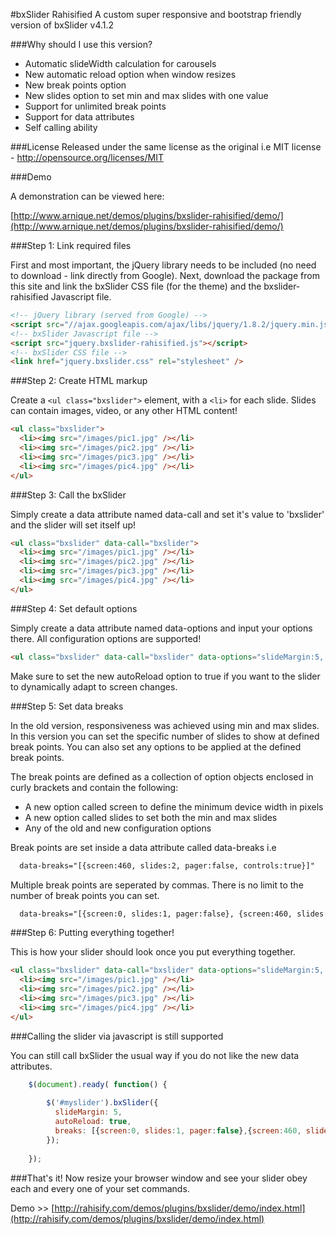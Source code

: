 #bxSlider Rahisified
A custom super responsive and bootstrap friendly version of bxSlider v4.1.2

###Why should I use this version?

* Automatic slideWidth calculation for carousels
* New automatic reload option when window resizes
* New break points option
* New slides option to set min and max slides with one value
* Support for unlimited break points
* Support for data attributes
* Self calling ability

###License
Released under the same license as the original i.e MIT license - http://opensource.org/licenses/MIT

###Demo

A demonstration can be viewed here:

[http://www.arnique.net/demos/plugins/bxslider-rahisified/demo/](http://www.arnique.net/demos/plugins/bxslider-rahisified/demo/)

###Step 1: Link required files

First and most important, the jQuery library needs to be included (no need to download - link directly from Google). Next, download the package from this site and link the bxSlider CSS file (for the theme) and the bxslider-rahisified Javascript file.

```html
<!-- jQuery library (served from Google) -->
<script src="//ajax.googleapis.com/ajax/libs/jquery/1.8.2/jquery.min.js"></script>
<!-- bxSlider Javascript file -->
<script src="jquery.bxslider-rahisified.js"></script>
<!-- bxSlider CSS file -->
<link href="jquery.bxslider.css" rel="stylesheet" />
```

###Step 2: Create HTML markup

Create a `<ul class="bxslider">` element, with a `<li>` for each slide. Slides can contain images, video, or any other HTML content!

```html
<ul class="bxslider">
  <li><img src="/images/pic1.jpg" /></li>
  <li><img src="/images/pic2.jpg" /></li>
  <li><img src="/images/pic3.jpg" /></li>
  <li><img src="/images/pic4.jpg" /></li>
</ul>
```

###Step 3: Call the bxSlider

Simply create a data attribute named data-call and set it's value to 'bxslider' and the slider will set itself up!

```html
<ul class="bxslider" data-call="bxslider">
  <li><img src="/images/pic1.jpg" /></li>
  <li><img src="/images/pic2.jpg" /></li>
  <li><img src="/images/pic3.jpg" /></li>
  <li><img src="/images/pic4.jpg" /></li>
</ul>
```

###Step 4: Set default options

Simply create a data attribute named data-options and input your options there. All configuration options are supported!

```html
<ul class="bxslider" data-call="bxslider" data-options="slideMargin:5, autoReload:true">

```
Make sure to set the new autoReload option to true if you want to the slider to dynamically adapt to screen changes.

###Step 5: Set data breaks

In the old version, responsiveness was achieved using min and max slides. In this version you can set the specific number of slides to show at defined break points. You can also set any options to be applied at the defined break points.

The break points are defined as a collection of option objects enclosed in curly brackets and contain the following:

* A new option called screen to define the minimum device width in pixels
* A new option called slides to set both the min and max slides
* Any of the old and new configuration options

Break points are set inside a data attribute called data-breaks i.e


```html
  data-breaks="[{screen:460, slides:2, pager:false, controls:true}]"

```

Multiple break points are seperated by commas. There is no limit to the number of break points you can set.


```html
  data-breaks="[{screen:0, slides:1, pager:false}, {screen:460, slides:2}, {screen: 768, slides:3}]"
```

###Step 6: Putting everything together!

This is how your slider should look once you put everything together.


```html
<ul class="bxslider" data-call="bxslider" data-options="slideMargin:5, autoReload:true" data-breaks="[{screen:0, slides:1, pager:false}, {screen:460, slides:2}, {screen: 768, slides:3}]">
  <li><img src="/images/pic1.jpg" /></li>
  <li><img src="/images/pic2.jpg" /></li>
  <li><img src="/images/pic3.jpg" /></li>
  <li><img src="/images/pic4.jpg" /></li>
</ul>
```

###Calling the slider via javascript is still supported

You can still call bxSlider the usual way if you do not like the new data attributes.

```js
    $(document).ready( function() {
    
        $('#myslider').bxSlider({
          slideMargin: 5,
          autoReload: true,
          breaks: [{screen:0, slides:1, pager:false},{screen:460, slides:2},{screen:768, slides:3}]
        });
      
    });

```

###That's it!
Now resize your browser window and see your slider obey each and every one of your set commands.

Demo >> [http://rahisify.com/demos/plugins/bxslider/demo/index.html](http://rahisify.com/demos/plugins/bxslider/demo/index.html)
